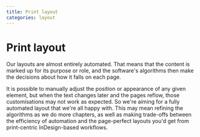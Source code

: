 ```yaml
---
title: Print layout
categories: layout
---
```


# Print layout

Our layouts are almost entirely automated. That means that the content is marked up for its purpose or role, and the software's algorithms then make the decisions about how it falls on each page. 

It is possible to manually adjust the position or appearance of any given element, but when the text changes later and the pages reflow, those customisations may not work as expected. So we're aiming for a fully automated layout that we're all happy with. This may mean refining the algorithms as we do more chapters, as well as making trade-offs between the efficiency of automation and the page-perfect layouts you'd get from print-centric InDesign-based workflows.
